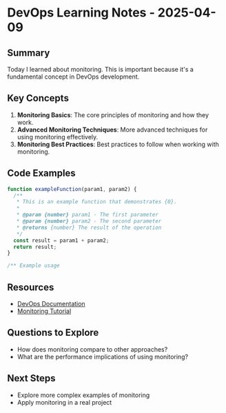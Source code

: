 # DevOps Learning Notes - 2025-04-09

## Summary

Today I learned about monitoring. This is important because it's a fundamental concept in DevOps development.

## Key Concepts

1. **Monitoring Basics**: The core principles of monitoring and how they work.
2. **Advanced Monitoring Techniques**: More advanced techniques for using monitoring effectively.
3. **Monitoring Best Practices**: Best practices to follow when working with monitoring.

## Code Examples

```javascript
function exampleFunction(param1, param2) {
  /**
   * This is an example function that demonstrates {0}.
   *
   * @param {number} param1 - The first parameter
   * @param {number} param2 - The second parameter
   * @returns {number} The result of the operation
   */
  const result = param1 + param2;
  return result;
}

/** Example usage

```

## Resources

- [DevOps Documentation](https://example.com/devops-docs)
- [Monitoring Tutorial](https://example.com/devops/monitoring)

## Questions to Explore

- How does monitoring compare to other approaches?
- What are the performance implications of using monitoring?

## Next Steps

- Explore more complex examples of monitoring
- Apply monitoring in a real project
